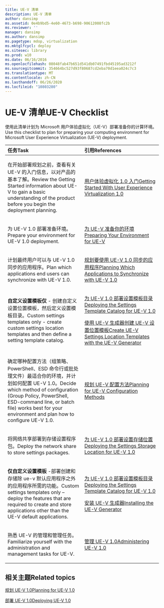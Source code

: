 ```yaml
---
title: UE-V 清单
description: UE-V 清单
author: dansimp
ms.assetid: 0e4b9bd5-4e60-4673-b698-90612008fc2b
ms.reviewer: ''
manager: dansimp
ms.author: dansimp
ms.pagetype: mdop, virtualization
ms.mktglfcycl: deploy
ms.sitesec: library
ms.prod: w10
ms.date: 06/16/2016
ms.openlocfilehash: 08048fab47b651d541db07491fbd45195ad3212f
ms.sourcegitcommit: 354664bc527d93f80687cd2eba70d1eea024c7c3
ms.translationtype: MT
ms.contentlocale: zh-CN
ms.lasthandoff: 06/26/2020
ms.locfileid: "10803280"
---
```

# <span data-ttu-id="a0767-103">UE-V 清单</span><span class="sxs-lookup"><span data-stu-id="a0767-103">UE-V Checklist</span></span>


<span data-ttu-id="a0767-104">使用此清单计划为 Microsoft 用户体验虚拟化（UE-V）部署准备你的计算环境。</span><span class="sxs-lookup"><span data-stu-id="a0767-104">Use this checklist to plan for preparing your computing environment for Microsoft User Experience Virtualization (UE-V) deployment.</span></span>

<table>
<colgroup>
<col width="50%" />
<col width="50%" />
</colgroup>
<thead>
<tr class="header">
<th align="left"><span data-ttu-id="a0767-105">任务</span><span class="sxs-lookup"><span data-stu-id="a0767-105">Task</span></span></th>
<th align="left"><span data-ttu-id="a0767-106">引用</span><span class="sxs-lookup"><span data-stu-id="a0767-106">References</span></span></th>
</tr>
</thead>
<tbody>
<tr class="odd">
<td align="left"><p><span data-ttu-id="a0767-107">在开始部署规划之前，查看有关 UE-V 的入门信息，以对产品的基本了解。</span><span class="sxs-lookup"><span data-stu-id="a0767-107">Review the Getting Started information about UE-V to gain a basic understanding of the product before you begin the deployment planning.</span></span></p></td>
<td align="left"><p><a href="getting-started-with-user-experience-virtualization-10.md" data-raw-source="[Getting Started With User Experience Virtualization 1.0](getting-started-with-user-experience-virtualization-10.md)"><span data-ttu-id="a0767-108">用户体验虚拟化 1.0 入门</span><span class="sxs-lookup"><span data-stu-id="a0767-108">Getting Started With User Experience Virtualization 1.0</span></span></a></p></td>
</tr>
<tr class="even">
<td align="left"><p><span data-ttu-id="a0767-109">为 UE-V 1.0 部署准备环境。</span><span class="sxs-lookup"><span data-stu-id="a0767-109">Prepare your environment for UE-V 1.0 deployment.</span></span></p></td>
<td align="left"><p><a href="preparing-your-environment-for-ue-v.md" data-raw-source="[Preparing Your Environment for UE-V](preparing-your-environment-for-ue-v.md)"><span data-ttu-id="a0767-110">为 UE-V 准备你的环境</span><span class="sxs-lookup"><span data-stu-id="a0767-110">Preparing Your Environment for UE-V</span></span></a></p></td>
</tr>
<tr class="odd">
<td align="left"><p><span data-ttu-id="a0767-111">计划最终用户可以与 UE-V 1.0 同步的应用程序。</span><span class="sxs-lookup"><span data-stu-id="a0767-111">Plan which applications end users can synchronize with UE-V 1.0.</span></span></p></td>
<td align="left"><p><a href="planning-which-applications-to-synchronize-with-ue-v-10.md" data-raw-source="[Planning Which Applications to Synchronize with UE-V 1.0](planning-which-applications-to-synchronize-with-ue-v-10.md)"><span data-ttu-id="a0767-112">规划要使用 UE-V 1.0 同步的应用程序</span><span class="sxs-lookup"><span data-stu-id="a0767-112">Planning Which Applications to Synchronize with UE-V 1.0</span></span></a></p></td>
</tr>
<tr class="even">
<td align="left"><p><strong><span data-ttu-id="a0767-113">自定义设置模板仅 </strong> - 创建自定义设置位置模板，然后定义设置模板目录。</span><span class="sxs-lookup"><span data-stu-id="a0767-113">Custom settings templates only</strong> - create custom settings location templates and then define a setting template catalog.</span></span></p></td>
<td align="left"><p><a href="deploying-the-settings-template-catalog-for-ue-v-10.md" data-raw-source="[Deploying the Settings Template Catalog for UE-V 1.0](deploying-the-settings-template-catalog-for-ue-v-10.md)"><span data-ttu-id="a0767-114">为 UE-V 1.0 部署设置模板目录</span><span class="sxs-lookup"><span data-stu-id="a0767-114">Deploying the Settings Template Catalog for UE-V 1.0</span></span></a></p>
<p><a href="create-ue-v-settings-location-templates-with-the-ue-v-generator.md" data-raw-source="[Create UE-V Settings Location Templates with the UE-V Generator](create-ue-v-settings-location-templates-with-the-ue-v-generator.md)"><span data-ttu-id="a0767-115">使用 UE-V 生成器创建 UE-V 设置位置模板</span><span class="sxs-lookup"><span data-stu-id="a0767-115">Create UE-V Settings Location Templates with the UE-V Generator</span></span></a></p></td>
</tr>
<tr class="odd">
<td align="left"><p><span data-ttu-id="a0767-116">确定哪种配置方法（组策略、PowerShell、ESD 命令行或批处理文件）最适合你的环境，并计划如何配置 UE-V 1.0。</span><span class="sxs-lookup"><span data-stu-id="a0767-116">Decide which method of configuration (Group Policy, PowerShell, ESD-command line, or batch file) works best for your environment and plan how to configure UE-V 1.0.</span></span></p></td>
<td align="left"><p><a href="planning-for-ue-v-configuration-methods.md" data-raw-source="[Planning for UE-V Configuration Methods](planning-for-ue-v-configuration-methods.md)"><span data-ttu-id="a0767-117">规划 UE-V 配置方法</span><span class="sxs-lookup"><span data-stu-id="a0767-117">Planning for UE-V Configuration Methods</span></span></a></p></td>
</tr>
<tr class="even">
<td align="left"><p><span data-ttu-id="a0767-118">将网络共享部署到存储设置程序包。</span><span class="sxs-lookup"><span data-stu-id="a0767-118">Deploy the network share to store settings packages.</span></span></p></td>
<td align="left"><p><a href="deploying-the-settings-storage-location-for-ue-v-10.md" data-raw-source="[Deploying the Settings Storage Location for UE-V 1.0](deploying-the-settings-storage-location-for-ue-v-10.md)"><span data-ttu-id="a0767-119">为 UE-V 1.0 部署设置存储位置</span><span class="sxs-lookup"><span data-stu-id="a0767-119">Deploying the Settings Storage Location for UE-V 1.0</span></span></a></p></td>
</tr>
<tr class="odd">
<td align="left"><p><strong><span data-ttu-id="a0767-120">仅自定义设置模板 </strong> -部署创建和存储除 ue-v 默认应用程序之外的应用程序所需的功能。</span><span class="sxs-lookup"><span data-stu-id="a0767-120">Custom settings templates only</strong> – deploy the features that are required to create and store applications other than the UE-V default applications.</span></span></p></td>
<td align="left"><p><a href="deploying-the-settings-template-catalog-for-ue-v-10.md" data-raw-source="[Deploying the Settings Template Catalog for UE-V 1.0](deploying-the-settings-template-catalog-for-ue-v-10.md)"><span data-ttu-id="a0767-121">为 UE-V 1.0 部署设置模板目录</span><span class="sxs-lookup"><span data-stu-id="a0767-121">Deploying the Settings Template Catalog for UE-V 1.0</span></span></a></p>
<p><a href="installing-the-ue-v-generator.md" data-raw-source="[Installing the UE-V Generator](installing-the-ue-v-generator.md)"><span data-ttu-id="a0767-122">安装 UE-V 生成器</span><span class="sxs-lookup"><span data-stu-id="a0767-122">Installing the UE-V Generator</span></span></a></p></td>
</tr>
<tr class="even">
<td align="left"><p><span data-ttu-id="a0767-123">熟悉 UE-V 的管理和管理任务。</span><span class="sxs-lookup"><span data-stu-id="a0767-123">Familiarize yourself with the administration and management tasks for UE-V.</span></span></p></td>
<td align="left"><p><a href="administering-ue-v-10.md" data-raw-source="[Administering UE-V 1.0](administering-ue-v-10.md)"><span data-ttu-id="a0767-124">管理 UE-V 1.0</span><span class="sxs-lookup"><span data-stu-id="a0767-124">Administering UE-V 1.0</span></span></a></p></td>
</tr>
</tbody>
</table>

 

## <span data-ttu-id="a0767-125">相关主题</span><span class="sxs-lookup"><span data-stu-id="a0767-125">Related topics</span></span>


[<span data-ttu-id="a0767-126">规划 UE-V 1.0</span><span class="sxs-lookup"><span data-stu-id="a0767-126">Planning for UE-V 1.0</span></span>](planning-for-ue-v-10.md)

[<span data-ttu-id="a0767-127">部署 UE-V 1.0</span><span class="sxs-lookup"><span data-stu-id="a0767-127">Deploying UE-V 1.0</span></span>](deploying-ue-v-10.md)

 

 





